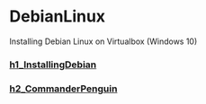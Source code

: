 # DebianLinux
Installing Debian Linux on Virtualbox (Windows 10)


### [h1_InstallingDebian](https://github.com/LiljestromNadja/DebianLinux/blob/main/h1_InstallingDebian.md)  
### [h2_CommanderPenguin](https://github.com/LiljestromNadja/DebianLinux/blob/main/h2_CommanderPenguin.md)


